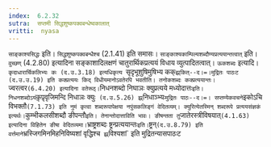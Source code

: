 ```yaml
---
index:  6.2.32
sutra:  सप्तमी सिद्धशुष्कपक्वबन्धेष्वकालात्
vritti:  nyasa
---
```


`साङ्काश्यसिद्धः` इति। `सिद्धशुष्कपक्वबन्धैश्च` (2.1.41) इति समासः। `साङ्काश्यकाम्पिल्यशब्दौण्यप्रत्ययान्तत्वात्` इति। `वुच्छण्` (4.2.80) इत्यादिना सङ्काशादिलक्षणं चातुरार्थिकप्रत्ययं विधाय व्युत्पादितत्वात्।
`ऊकशब्दः` इत्यादि। `कृदाधारार्चिकलिभ्यः कः (द.उ.3.18) इत्यधिकृत्य `सृदृभूशुषिमुषिभ्य कक्` झ्र्कित्--द।=।मुद्रितः पाठःट (द.उ.उ.19) इति कक्प्रत्ययः किद् विधीयमानोऽवतेरपि भवतीति। तनोकशब्दः कक्प्रत्ययान्तः। `ज्वरत्वर` (6.4.20) इत्यादिना वतेरूठ्। `निधनशब्दो निघाञः क्युप्रत्यये मध्योदात्तः` इति। निधनशब्दोऽयं `कृ़पृ़वृजिमन्दि निधाञः क्युः` (द.उ.5.26) झ्र्`निधाञ्भ्यः` मुद्रितः पाठः--द।=। सप्तम्येकवचने `इकोऽचि विभक्तौ` (7.1.73) इति नुमं कृत्वा शब्दरूपापेक्षया नपुंसकलिङ्गं वेदितव्यम्। क्युरित्येतस्मिन् शब्दरूपे प्रत्ययसंज्ञकं इत्यर्थः। `कुम्भीकलसीशब्दौ ङीपन्तौ` इति। तेनान्तोदात्ताविति भावः। ङीषन्तता तु `जातेरस्त्रीविषयात्` (4.1.63) इत्यादिना विहितेन ङीषा वेदितव्यमा। `भ्राष्ट्रशब्दः ष्ट्रन्प्रत्ययान्तः` इति। `ष्ट्रन्` (द.उ.8.79) इति वर्त्तमाने `भ्रस्जिगमिनमिहनिविष्यशां वृद्धिश्च` झ्र्`विश्यशां` इति मुद्रितन्यासपाठःट

